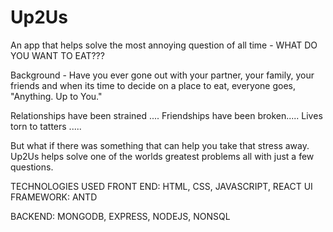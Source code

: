 # Up2Us

An app that helps solve the most annoying question of all time - WHAT DO YOU WANT TO EAT???

Background -
Have you ever gone out with your partner, your family, your friends and when its time to decide on a place to eat, everyone goes, "Anything. Up to You."

Relationships have been strained ....
Friendships have been broken.....
Lives torn to tatters .....

But what if there was something that can help you take that stress away.
Up2Us helps solve one of the worlds greatest problems all with just a few questions.

TECHNOLOGIES USED
FRONT END: HTML, CSS, JAVASCRIPT, REACT
UI FRAMEWORK: ANTD

BACKEND: MONGODB, EXPRESS, NODEJS, NONSQL
